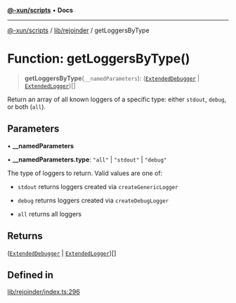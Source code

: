 [**@-xun/scripts**](../../../README.md) • **Docs**

***

[@-xun/scripts](../../../README.md) / [lib/rejoinder](../README.md) / getLoggersByType

# Function: getLoggersByType()

> **getLoggersByType**(`__namedParameters`): ([`ExtendedDebugger`](../../debug-extended/interfaces/ExtendedDebugger.md) \| [`ExtendedLogger`](../interfaces/ExtendedLogger.md))[]

Return an array of all known loggers of a specific type: either `stdout`,
`debug`, or both (`all`).

## Parameters

• **\_\_namedParameters**

• **\_\_namedParameters.type**: `"all"` \| `"stdout"` \| `"debug"`

The type of loggers to return. Valid values are one of:

- `stdout` returns loggers created via `createGenericLogger`

- `debug` returns loggers created via `createDebugLogger`

- `all` returns all loggers

## Returns

([`ExtendedDebugger`](../../debug-extended/interfaces/ExtendedDebugger.md) \| [`ExtendedLogger`](../interfaces/ExtendedLogger.md))[]

## Defined in

[lib/rejoinder/index.ts:296](https://github.com/Xunnamius/xscripts/blob/326b67f320920677552b3ade3981268ca8a3447c/lib/rejoinder/index.ts#L296)
